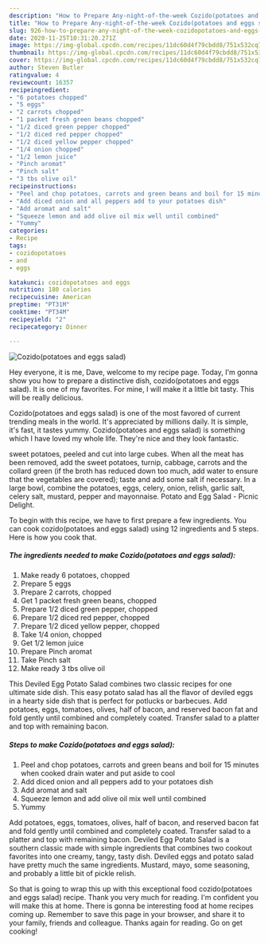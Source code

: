 ```yaml
---
description: "How to Prepare Any-night-of-the-week Cozido(potatoes and eggs salad)"
title: "How to Prepare Any-night-of-the-week Cozido(potatoes and eggs salad)"
slug: 926-how-to-prepare-any-night-of-the-week-cozidopotatoes-and-eggs-salad
date: 2020-11-25T10:31:20.271Z
image: https://img-global.cpcdn.com/recipes/11dc60d4f79cbdd8/751x532cq70/cozidopotatoes-and-eggs-salad-recipe-main-photo.jpg
thumbnail: https://img-global.cpcdn.com/recipes/11dc60d4f79cbdd8/751x532cq70/cozidopotatoes-and-eggs-salad-recipe-main-photo.jpg
cover: https://img-global.cpcdn.com/recipes/11dc60d4f79cbdd8/751x532cq70/cozidopotatoes-and-eggs-salad-recipe-main-photo.jpg
author: Steven Butler
ratingvalue: 4
reviewcount: 16357
recipeingredient:
- "6 potatoes chopped"
- "5 eggs"
- "2 carrots chopped"
- "1 packet fresh green beans chopped"
- "1/2 diced green pepper chopped"
- "1/2 diced red pepper chopped"
- "1/2 diced yellow pepper chopped"
- "1/4 onion chopped"
- "1/2 lemon juice"
- "Pinch aromat"
- "Pinch salt"
- "3 tbs olive oil"
recipeinstructions:
- "Peel and chop potatoes, carrots and green beans and boil for 15 minutes when cooked drain water and put aside to cool"
- "Add diced onion and all peppers add to your potatoes dish"
- "Add aromat and salt"
- "Squeeze lemon and add olive oil mix well until combined"
- "Yummy"
categories:
- Recipe
tags:
- cozidopotatoes
- and
- eggs

katakunci: cozidopotatoes and eggs 
nutrition: 180 calories
recipecuisine: American
preptime: "PT31M"
cooktime: "PT34M"
recipeyield: "2"
recipecategory: Dinner

---
```



![Cozido(potatoes and eggs salad)](https://img-global.cpcdn.com/recipes/11dc60d4f79cbdd8/751x532cq70/cozidopotatoes-and-eggs-salad-recipe-main-photo.jpg)

Hey everyone, it is me, Dave, welcome to my recipe page. Today, I'm gonna show you how to prepare a distinctive dish, cozido(potatoes and eggs salad). It is one of my favorites. For mine, I will make it a little bit tasty. This will be really delicious.

Cozido(potatoes and eggs salad) is one of the most favored of current trending meals in the world. It's appreciated by millions daily. It is simple, it's fast, it tastes yummy. Cozido(potatoes and eggs salad) is something which I have loved my whole life. They're nice and they look fantastic.

sweet potatoes, peeled and cut into large cubes. When all the meat has been removed, add the sweet potatoes, turnip, cabbage, carrots and the collard green (if the broth has reduced down too much, add water to ensure that the vegetables are covered); taste and add some salt if necessary. In a large bowl, combine the potatoes, eggs, celery, onion, relish, garlic salt, celery salt, mustard, pepper and mayonnaise. Potato and Egg Salad - Picnic Delight.


To begin with this recipe, we have to first prepare a few ingredients. You can cook cozido(potatoes and eggs salad) using 12 ingredients and 5 steps. Here is how you cook that.

<!--inarticleads1-->

##### The ingredients needed to make Cozido(potatoes and eggs salad):

1. Make ready 6 potatoes, chopped
1. Prepare 5 eggs
1. Prepare 2 carrots, chopped
1. Get 1 packet fresh green beans, chopped
1. Prepare 1/2 diced green pepper, chopped
1. Prepare 1/2 diced red pepper, chopped
1. Prepare 1/2 diced yellow pepper, chopped
1. Take 1/4 onion, chopped
1. Get 1/2 lemon juice
1. Prepare Pinch aromat
1. Take Pinch salt
1. Make ready 3 tbs olive oil


This Deviled Egg Potato Salad combines two classic recipes for one ultimate side dish. This easy potato salad has all the flavor of deviled eggs in a hearty side dish that is perfect for potlucks or barbecues. Add potatoes, eggs, tomatoes, olives, half of bacon, and reserved bacon fat and fold gently until combined and completely coated. Transfer salad to a platter and top with remaining bacon. 

<!--inarticleads2-->

##### Steps to make Cozido(potatoes and eggs salad):

1. Peel and chop potatoes, carrots and green beans and boil for 15 minutes when cooked drain water and put aside to cool
1. Add diced onion and all peppers add to your potatoes dish
1. Add aromat and salt
1. Squeeze lemon and add olive oil mix well until combined
1. Yummy


Add potatoes, eggs, tomatoes, olives, half of bacon, and reserved bacon fat and fold gently until combined and completely coated. Transfer salad to a platter and top with remaining bacon. Deviled Egg Potato Salad is a southern classic made with simple ingredients that combines two cookout favorites into one creamy, tangy, tasty dish. Deviled eggs and potato salad have pretty much the same ingredients. Mustard, mayo, some seasoning, and probably a little bit of pickle relish. 

So that is going to wrap this up with this exceptional food cozido(potatoes and eggs salad) recipe. Thank you very much for reading. I'm confident you will make this at home. There is gonna be interesting food at home recipes coming up. Remember to save this page in your browser, and share it to your family, friends and colleague. Thanks again for reading. Go on get cooking!
